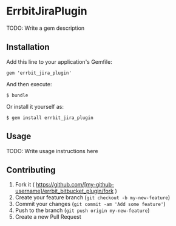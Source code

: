 # ErrbitJiraPlugin

TODO: Write a gem description

## Installation

Add this line to your application's Gemfile:

    gem 'errbit_jira_plugin'

And then execute:

    $ bundle

Or install it yourself as:

    $ gem install errbit_jira_plugin

## Usage

TODO: Write usage instructions here

## Contributing

1. Fork it ( https://github.com/[my-github-username]/errbit_bitbucket_plugin/fork )
2. Create your feature branch (`git checkout -b my-new-feature`)
3. Commit your changes (`git commit -am 'Add some feature'`)
4. Push to the branch (`git push origin my-new-feature`)
5. Create a new Pull Request
